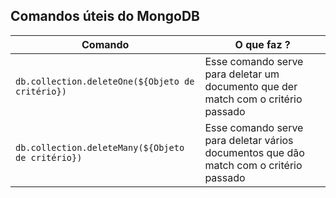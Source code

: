 ## Comandos úteis do MongoDB

| Comando | O que faz ? |
|-|-|
|`db.collection.deleteOne(${Objeto de critério})` | Esse comando serve para deletar um documento que der match com o critério passado |
| `db.collection.deleteMany(${Objeto de critério})` | Esse comando serve para deletar vários documentos que dão match com o critério passado